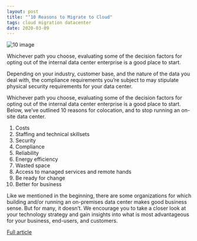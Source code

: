 ```yaml
---
layout: post
title: "‘10 Reasons to Migrate to Cloud"
tags: cloud migration datacenter
date: 2020-03-09
---
```


![10 image](https://datacenterfrontier.com/wp-content/uploads/2020/03/top-10-reasons-colocation.jpg)

Whichever path you choose, evaluating some of the decision factors for opting out of the internal data center 
enterprise is a good place to start.

Depending on your industry, customer base, and the nature of the data you deal with, the compliance 
requirements you’re subject to may stipulate physical security requirements for your data center.

Whichever path you choose, evaluating some of the decision factors for opting out of the internal data center 
enterprise is a good place to start. Below, we’ve outlined 10 reasons for colocation, and to stop running an 
on-site data center.

1. Costs
2. Staffing and technical skillsets
3. Security
4. Compliance
5. Reliability
6. Energy efficiency
7. Wasted space
8. Access to managed services and remote hands
9. Be ready for change
10. Better for business

Like we mentioned in the beginning, there are some organizations for which building and/or running an 
on-premises data center makes good business sense. But for many, it doesn’t. We encourage you to take 
a closer look at your technology strategy and gain insights into what is most advantageous for your 
business, end-users, and customers.

[Full article](https://datacenterfrontier.com/10-reasons-for-colocation-cloud/)

